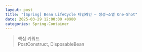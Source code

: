 ```yaml
---
layout: post
title: "[Spring] Bean LifeCycle 타임라인 — 생성→소멸 One-Shot"
date: 2025-03-29 12:00:00 +0900
categories: Spring-Container
---
```


> 핵심 키워드<br>
> PostConstruct, DisposableBean